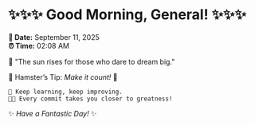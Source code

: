 # ✨✨✨ Good Morning, General! ✨✨✨

**📅 Date:** September 11, 2025  
**⏰ Time:** 02:08 AM  

🌅 "The sun rises for those who dare to dream big."  

🐹 Hamster’s Tip: _Make it count!_ 💪  

```
🚀 Keep learning, keep improving.  
🧑‍💻 Every commit takes you closer to greatness!  
```

✨ *Have a Fantastic Day!* ✨  
